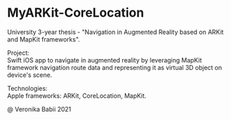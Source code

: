 # MyARKit-CoreLocation

University 3-year thesis - "Navigation in Augmented Reality based on ARKit and MapKit frameworks".  

Project:  
Swift iOS app to navigate in augmented reality by leveraging MapKit framework navigation route data and representing it as virtual 3D object on device's scene.

Technologies:  
Apple frameworks: ARKit, CoreLocation, MapKit.  

@ Veronika Babii 2021
